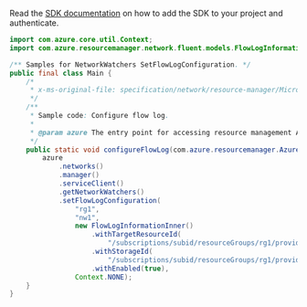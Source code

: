Read the [SDK documentation](https://github.com/Azure/azure-sdk-for-java/blob/azure-resourcemanager_2.15.0/sdk/resourcemanager/azure-resourcemanager/README.md) on how to add the SDK to your project and authenticate.

```java
import com.azure.core.util.Context;
import com.azure.resourcemanager.network.fluent.models.FlowLogInformationInner;

/** Samples for NetworkWatchers SetFlowLogConfiguration. */
public final class Main {
    /*
     * x-ms-original-file: specification/network/resource-manager/Microsoft.Network/stable/2021-05-01/examples/NetworkWatcherFlowLogConfigure.json
     */
    /**
     * Sample code: Configure flow log.
     *
     * @param azure The entry point for accessing resource management APIs in Azure.
     */
    public static void configureFlowLog(com.azure.resourcemanager.AzureResourceManager azure) {
        azure
            .networks()
            .manager()
            .serviceClient()
            .getNetworkWatchers()
            .setFlowLogConfiguration(
                "rg1",
                "nw1",
                new FlowLogInformationInner()
                    .withTargetResourceId(
                        "/subscriptions/subid/resourceGroups/rg1/providers/Microsoft.Network/networkSecurityGroups/nsg1")
                    .withStorageId(
                        "/subscriptions/subid/resourceGroups/rg1/providers/Microsoft.Storage/storageAccounts/st1")
                    .withEnabled(true),
                Context.NONE);
    }
}
```
